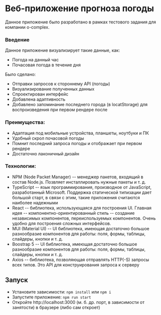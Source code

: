 # Веб-приложение прогноза погоды

Данное приложение было разработано в рамках тестового задания для компании o-complex.

### Введение
Данное приложение визуализирует такие данные, как:
- Погода на данный час
- Почасовая погода в течение дня

Было сделано:
- Отправки запросов к стороннему API (погоды)
- Визуализирование полученных данных
- Спроектирован интерфейс
- Добавлена адаптивность
- Добавлено запоминание последнего города (в locatStorage) для воспроизведения при первом рендере после

### Преимущества:
- Адаптация под мобильные устройства, планшеты, ноутбуки и ПК
- Удобный скрол почасовой погоды
- Помнит последний запроса погоды и отображает при первом рендере
- Достаточно лаконичный дизайн

### Технологии:
- NPM (Node Packet Manager) -- менеджер пакетов, входящий в состав Node.js. Позвляет инсталлировать нужные пакеты и т. д.
- TypeScript -- язык программирования, производное от JavaScript, разработанный Microsoft. Поддержка статической типизации дает большой старт, в связи с этим, такие приложения считаются наиболее надежными
- React -- библиотека, использующаяся для построения UI. Главная идея -- компонентно-ориентированный стиль -- создание независимых компонентов, переиспользуемых компонентов. Очень удобно для построения сложных интерфейсов.
- MUI (Material UI) -- UI библиотека, имеющая достаточно большое разнообразие компонентов для работы: поля, формы, таблицы, слайдеры, кнопки и т. д.
- Boostrap 5 -- UI библиотека, имеющая достаточно большое разнообразие компонентов для работы: поля, формы, таблицы, слайдеры, кнопки и т. д.
- Axios -- библиотека, позволяющая отправлять HTTP(-S) запросы всех типов. Это API для конструирования запроса к серверу

## Запуск
- Установите зависимости: `npm install` или `npm i`
- Запустите приложение: `npm run start`
- Откройте http://localhost:3000 (м. б. др. порт, в зависимости от занятости) в браузере (либо сам откроет)
